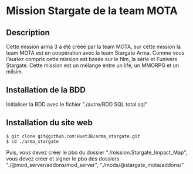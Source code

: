# Mission Stargate de la team MOTA

## Description

Cette mission arma 3 à été créée par la team MOTA, sur cette mission la team MOTA est en coopération avec la team Stargate Arma.
Comme vous l'auriez compris cette mission est basée sur le film, la série et l'univers Stargate.
Cette mission est un mélange entre un life, un MMORPG et un milsim.

## Installation de la BDD

Initialiser la BDD avec le fichier "./autre/BDD SQL total.sql"

## Installation du site web

```
$ git clone git@github.com:HuetJB/arma_stargate.git
$ cd ./arma_stargate
```

Puis, vous devez créer le pbo du dossier "./mission.Stargate_Impact_Map", vous devez créer et signer le pbo des dossiers "./@mod_server/addons/mod_server", "./mods/@stargate_mota/addons/"


